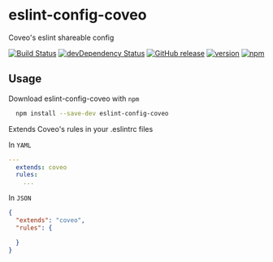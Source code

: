 # eslint-config-coveo

Coveo's eslint shareable config

[![Build Status](https://travis-ci.org/coveo/eslint-config-coveo.svg?branch=master)](https://travis-ci.org/coveo/eslint-config-coveo)
[![devDependency Status](https://david-dm.org/coveo/eslint-config-coveo/dev-status.svg)](https://david-dm.org/coveo/eslint-config-coveo#info=devDependencies)
[![GitHub release](https://img.shields.io/github/release/coveo/eslint-config-coveo.svg?maxAge=2592000)](https://github.com/coveo/eslint-config-coveo/releases/)
[![version](https://img.shields.io/npm/v/eslint-config-coveo.svg?maxAge=2592000)](https://www.npmjs.org/package/eslint-config-coveo)
[![npm](https://img.shields.io/npm/dt/eslint-config-coveo.svg?maxAge=2592000)](https://www.npmjs.org/package/eslint-config-coveo)

## Usage

Download eslint-config-coveo with `npm`

```sh
  npm install --save-dev eslint-config-coveo
```

Extends Coveo's rules in your .eslintrc files

In `YAML`

```yaml
---
  extends: coveo
  rules:
    ...
```

In `JSON`

```json
{
  "extends": "coveo",
  "rules": {

  }
}
```
